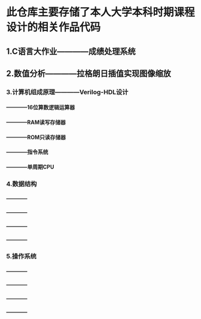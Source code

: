 # 此仓库主要存储了本人大学本科时期课程设计的相关作品代码
## 1.C语言大作业————成绩处理系统
## 2.数值分析————拉格朗日插值实现图像缩放
### 3.计算机组成原理————Verilog-HDL设计
#### ————16位算数逻辑运算器
#### ————RAM读写存储器
#### ————ROM只读存储器
#### ————指令系统
#### ————单周期CPU
### 4.数据结构
#### ————
#### ————
#### ————
#### ————
### 5.操作系统
#### ————
#### ————
#### ————
#### ————
